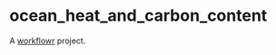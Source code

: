 # ocean_heat_and_carbon_content

A [workflowr][] project.

[workflowr]: https://github.com/workflowr/workflowr
